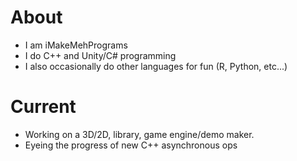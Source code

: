 # About

- I am iMakeMehPrograms
- I do C++ and Unity/C# programming
- I also occasionally do other languages for fun (R, Python, etc...)

# Current

- Working on a 3D/2D, library, game engine/demo maker.
- Eyeing the progress of new C++ asynchronous ops


<!---
iMakeMehPrograms/iMakeMehPrograms is a ✨ special ✨ repository because its `README.md` (this file) appears on your GitHub profile.
You can click the Preview link to take a look at your changes.
--->
